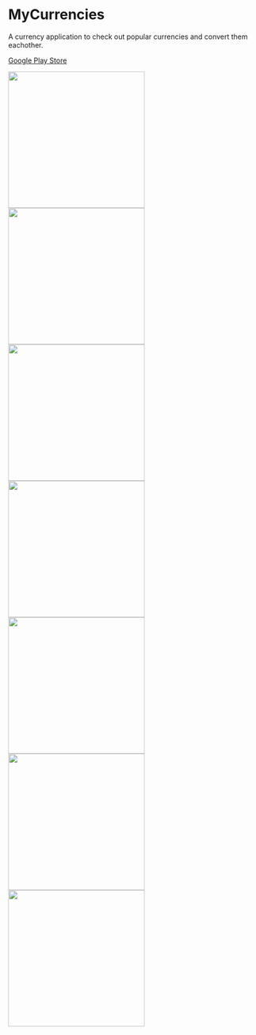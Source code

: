 






# MyCurrencies

A currency application to check out popular currencies and convert them eachother.

<a href="https://play.google.com/store/apps/details?id=mustafaozhan.github.com.mycurrencies">Google Play Store</a>

<img src="https://s19.postimg.org/h953qkhxf/Screenshot_20171013-133429.png" width="275px" /> <img src="https://s19.postimg.org/e2ak6yscj/Screenshot_20171013-133436.png" width="275px" /> <img src="https://s19.postimg.org/v2tgfmi8j/Screenshot_20171013-133524.png" width="275px" /> <img src="https://s19.postimg.org/k389404o3/Screenshot_20171013-133556.png" width="275px" /> <img src="https://s19.postimg.org/j0y2lhgpv/Screenshot_20171013-133601.png" width="275px" /> <img src="https://s19.postimg.org/yz6sbminn/Screenshot_20171013-133607.png" width="275px" /> <img src="https://s19.postimg.org/m7sm55bgj/Screenshot_20171013-133621.png" width="275px" />








